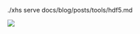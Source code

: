 ./xhs serve docs/blog/posts/tools/hdf5.md

![](https://images.jieyu.ai/images/hot/course/factor-ml/promotion.png)

